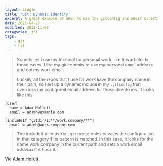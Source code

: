 ```yaml
---
layout: single
title: 'Git: Dynamic identity'
excerpt: A great example of when to use the gitconfig includeif directive
date: 2021-04-27
modified: 2021-11-02
categories: til
tags:
    - git
    - til
---
```


> Sometimes I use my terminal for personal work, like this article.
> In those cases, I like my git commits to use my personal email address and not my work email.
>
> Luckily, all the repos that I use for work have the company name in their path,
> so I set up a dynamic include in my `.gitconfig` that overrides my configured email address for those directories.
> It looks like this:

```git
[user]
  name = Adam Hollett
  email = adamh@example.com

[includeIf "gitdir/i:**/work.company/**"]
  email = adamh@work.company.com
```

> The includeIf directive in `.gitconfig` only activates the configuration in that category if its pattern is matched.
> In this case, it looks for the name work.company in the current path and sets a work email address if it finds it.

Via [Adam Hollett](https://dev.to/admhlt/terminal-tricks-from-my-dotfiles-2moe).

